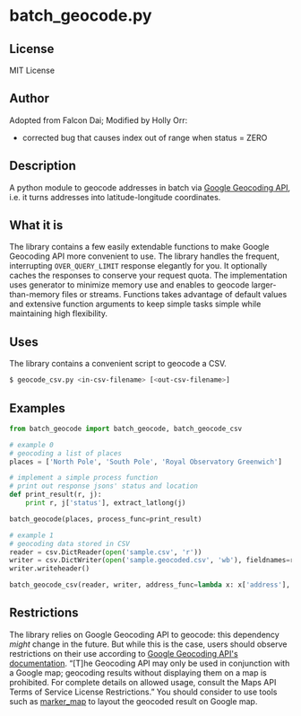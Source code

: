 batch_geocode.py
================

License
-------
MIT License

Author
------
Adopted from Falcon Dai;
Modified by Holly Orr:
- corrected bug that causes index out of range when status = ZERO

Description
----------

A python module to geocode addresses in batch via [Google Geocoding API][1], i.e. it turns addresses into latitude-longitude coordinates.

What it is
----------

The library contains a few easily extendable functions to make Google Geocoding API more convenient to use. The library handles the frequent, interrupting `OVER_QUERY_LIMIT` response elegantly for you. It optionally caches the responses to conserve your request quota. The implementation uses generator to minimize memory use and enables to geocode larger-than-memory files or streams. Functions takes advantage of default values and extensive function arguments to keep simple tasks simple while maintaining high flexibility.

Uses
----

The library contains a convenient script to geocode a CSV.

``` bash
$ geocode_csv.py <in-csv-filename> [<out-csv-filename>]
```

Examples
--------
``` python
from batch_geocode import batch_geocode, batch_geocode_csv

# example 0
# geocoding a list of places
places = ['North Pole', 'South Pole', 'Royal Observatory Greenwich']

# implement a simple process function
# print out response jsons' status and location
def print_result(r, j):
	print r, j['status'], extract_latlong(j)

batch_geocode(places, process_func=print_result)

# example 1
# geocoding data stored in CSV
reader = csv.DictReader(open('sample.csv', 'r'))
writer = csv.DictWriter(open('sample.geocoded.csv', 'wb'), fieldnames=reader.fieldnames+['latitude', 'longitude'])
writer.writeheader()

batch_geocode_csv(reader, writer, address_func=lambda x: x['address'], process_func=print_result)
```

Restrictions
------------

The library relies on Google Geocoding API to geocode: this dependency _might_ change in the future. But while this is the case, users should observe restrictions on their use according to [Google Geocoding API's documentation][1]. “[T]he Geocoding API may only be used in conjunction with a Google map; geocoding results without displaying them on a map is prohibited. For complete details on allowed usage, consult the Maps API Terms of Service License Restrictions.” You should consider to use tools such as [marker_map][2] to layout the geocoded result on Google map.

[1]: https://developers.google.com/maps/documentation/geocoding
[2]: https://github.com/falcondai/marker_map

